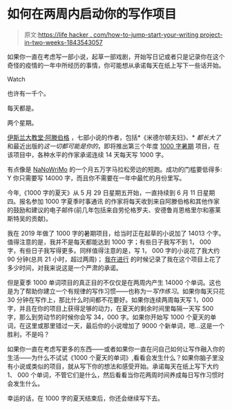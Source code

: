 # 如何在两周内启动你的写作项目

> 原文:[https://life hacker . com/how-to-jump-start-your-writing project-in-two-weeks-1843543057](https://lifehacker.com/how-to-jump-start-your-writing-project-in-two-weeks-1843543057)

如果你一直在考虑写一部小说，起草一部戏剧，开始写日记或者只是记录你在这个奇怪的疫情的一年中所经历的事情，你可能想从承诺每天在纸上写下一些话开始。

Watch

也许有一千个。

每天都是。

两个星期。

[伊斯兰大教堂·阿滕伯格](http://www.jamiattenberg.com/) ，七部小说的作者，包括*《米德尔顿夫妇》、* *都长大了*和最近出版的*这一切都可能是你的*，即将推出第三个年度 [1000 字暑期](https://twitter.com/search?q=%231000wordsofsummer&src=hashtag_click) 项目，在该项目中，各种水平的作家承诺连续 14 天每天写 1000 字。

有点像是 [NaNoWriMo](https://www.nanowrimo.org/) 的一个月五万字马拉松旁边的短跑。成功的门槛要低得多: Y 你只需要写 14000 字，而且你不需要在一年中最忙的月份里写。

今年,《1000 字的夏天》从 5 月 29 日星期五开始，一直持续到 6 月 11 日星期四。报名参加 1000 字夏季时事通讯 的作家将每天收到来自阿滕伯格和其他作家的鼓励和建议的电子邮件(前几年包括来自劳伦格罗夫、安德鲁肖恩格里尔和塞莱斯特吴的贡献)。

我在 2019 年做了 1000 字的暑期项目，给当时正在起草的小说加了 14013 个字。值得注意的是，我并不是每天都能达到 1000 字；有些日子我写不到 1， 000 字，有些日子我写得更多。同样值得注意的是，写 1， 000 字的小说花了我大约 90 分钟(总共 21 小时，超过两周)； [我在进行](https://www.nicoledieker.com/2019/06/20/what-ive-learned-from-1000wordsofsummer-so-far/) 的时候记录了我在这个项目上花了多少时间，对我来说这是一个严肃的承诺。

但是夏季 1000 单词项目的真正目的不仅仅是在两周内产生 14000 个单词。这也是为了帮助你建立一个有规律的写作习惯——也称为一*写作练习*。如果你每天只花 30 分钟在写作上，那比什么时间都不花要好。如果你连续两周每天写 1，000 字，并且在你的项目上获得足够的动力，在夏天的剩余时间里每隔一天写 500 字，那么到劳动节的时候你会写 34，000 字。如果你开始写 1000 个夏天的单词，在这里或那里错过一天，最后你的小说增加了 9000 个新单词，嗯...这是一个胜利，不是吗？

如果你一直在考虑写更多的东西——或者如果你一直在问自己如何让写作融入你的生活——为什么不试试《1000 个夏天的单词》,看看会发生什么？如果你脑子里没有小说或类似的项目，就从写下你的想法和感受开始。承诺每天在纸上写下大约 1、 000 个单词，不管它们是什么，然后看看当你花两周时间养成每日写作习惯时会发生什么。

幸运的话，在 1000 字的夏天结束后，你还会继续写下去。